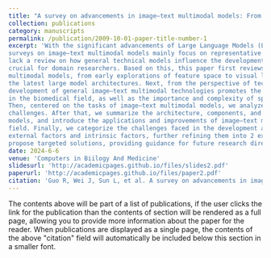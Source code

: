 ```yaml
---
title: "A survey on advancements in image–text multimodal models: From general techniques to biomedical implementations"
collection: publications
category: manuscripts
permalink: /publication/2009-10-01-paper-title-number-1
excerpt: 'With the significant advancements of Large Language Models (LLMs) in the field of Natural Language Processing (NLP), the development of image–text multimodal models has garnered widespread attention. Current
surveys on image–text multimodal models mainly focus on representative models or application domains, but
lack a review on how general technical models influence the development of domain-specific models, which is
crucial for domain researchers. Based on this, this paper first reviews the technological evolution of image–text
multimodal models, from early explorations of feature space to visual language encoding structures, and then to
the latest large model architectures. Next, from the perspective of technological evolution, we explain how the
development of general image–text multimodal technologies promotes the progress of multimodal technologies
in the biomedical field, as well as the importance and complexity of specific datasets in the biomedical domain.
Then, centered on the tasks of image–text multimodal models, we analyze their common components and
challenges. After that, we summarize the architecture, components, and data of general image–text multimodal
models, and introduce the applications and improvements of image–text multimodal models in the biomedical
field. Finally, we categorize the challenges faced in the development and application of general models into
external factors and intrinsic factors, further refining them into 2 external factors and 5 intrinsic factors, and
propose targeted solutions, providing guidance for future research directions.'
date: 2024-6-6
venue: 'Computers in Biilogy And Medicine'
slidesurl: 'http://academicpages.github.io/files/slides2.pdf'
paperurl: 'http://academicpages.github.io/files/paper2.pdf'
citation: 'Guo R, Wei J, Sun L, et al. A survey on advancements in image-text multimodal models: From general techniques to biomedical implementations[J]. Computers in Biology and Medicine, 2024: 108709.'
---
```


The contents above will be part of a list of publications, if the user clicks the link for the publication than the contents of section will be rendered as a full page, allowing you to provide more information about the paper for the reader. When publications are displayed as a single page, the contents of the above "citation" field will automatically be included below this section in a smaller font.
